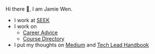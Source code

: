 Hi there 👋, I am Jamie Wen.
- I work at [SEEK](https://www.seek.com.au/)
- I work on 
  - [Career Advice](https://www.seek.com.au/career-advice/) 
  - [Course Directory](https://www.seek.com.au/learning/)
- I put my thoughts on [Medium](https://jamiewen00.medium.com/) and [Tech Lead Handbook](https://jamiewen00.gitbook.io/tech-lead-handbook/)
